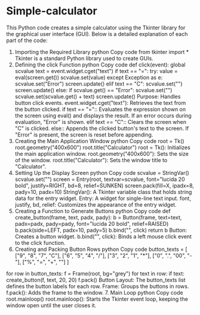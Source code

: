 # Simple-calculator

This Python code creates a simple calculator using the Tkinter library for the graphical user interface (GUI). Below is a detailed explanation of each part of the code:

1. Importing the Required Library
python
Copy code
from tkinter import *
Tkinter is a standard Python library used to create GUIs.
2. Defining the click Function
python
Copy code
def click(event):
    global scvalue
    text = event.widget.cget("text")
    if text == "=":
        try:
            value = eval(screen.get())
            scvalue.set(value)
        except Exception as e:
            scvalue.set("Error")
        screen.update()
    elif text == "C":
        scvalue.set("")
        screen.update()
    else:
        if scvalue.get() == "Error":
            scvalue.set("")
        scvalue.set(scvalue.get() + text)
        screen.update()
Purpose: Handles button click events.
event.widget.cget("text"): Retrieves the text from the button clicked.
if text == "=":: Evaluates the expression shown on the screen using eval() and displays the result. If an error occurs during evaluation, "Error" is shown.
elif text == "C":: Clears the screen when "C" is clicked.
else:: Appends the clicked button's text to the screen. If "Error" is present, the screen is reset before appending.
3. Creating the Main Application Window
python
Copy code
root = Tk()
root.geometry("400x600")
root.title("Calculator")
root = Tk(): Initializes the main application window.
root.geometry("400x600"): Sets the size of the window.
root.title("Calculator"): Sets the window title to "Calculator".
4. Setting Up the Display Screen
python
Copy code
scvalue = StringVar()
scvalue.set("")
screen = Entry(root, textvar=scvalue, font="lucida 20 bold", justify=RIGHT, bd=8, relief=SUNKEN)
screen.pack(fill=X, ipadx=8, pady=10, padx=10)
StringVar(): A Tkinter variable class that holds string data for the entry widget.
Entry: A widget for single-line text input.
font, justify, bd, relief: Customizes the appearance of the entry widget.
5. Creating a Function to Generate Buttons
python
Copy code
def create_button(frame, text, padx, pady):
    b = Button(frame, text=text, padx=padx, pady=pady, font="lucida 20 bold", relief=RAISED)
    b.pack(side=LEFT, padx=10, pady=5)
    b.bind("<Button-1>", click)
    return b
Button: Creates a button widget.
b.bind("<Button-1>", click): Binds a left mouse click event to the click function.
6. Creating and Packing Button Rows
python
Copy code
button_texts = [
    ["9", "8", "7", "C"],
    ["6", "5", "4", "/"],
    ["3", "2", "1", "*"],
    ["0", ".", "00", "-"],
    ["%", "=", "+", ""]
]

for row in button_texts:
    f = Frame(root, bg="grey")
    for text in row:
        if text:
            create_button(f, text, 20, 20)
    f.pack()
Button Layout: The button_texts list defines the button labels for each row.
Frame: Groups the buttons in rows.
f.pack(): Adds the frame to the window.
7. Main Loop
python
Copy code
root.mainloop()
root.mainloop(): Starts the Tkinter event loop, keeping the window open until the user closes it.
